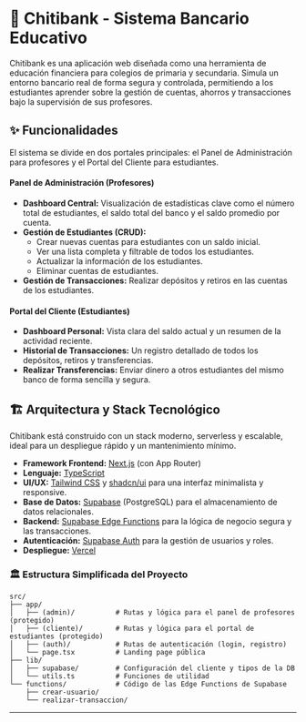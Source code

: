 # 🏦 Chitibank - Sistema Bancario Educativo

Chitibank es una aplicación web diseñada como una herramienta de educación financiera para colegios de primaria y secundaria. Simula un entorno bancario real de forma segura y controlada, permitiendo a los estudiantes aprender sobre la gestión de cuentas, ahorros y transacciones bajo la supervisión de sus profesores.

## ✨ Funcionalidades

El sistema se divide en dos portales principales: el Panel de Administración para profesores y el Portal del Cliente para estudiantes.

#### Panel de Administración (Profesores)
*   **Dashboard Central:** Visualización de estadísticas clave como el número total de estudiantes, el saldo total del banco y el saldo promedio por cuenta.
*   **Gestión de Estudiantes (CRUD):**
    *   Crear nuevas cuentas para estudiantes con un saldo inicial.
    *   Ver una lista completa y filtrable de todos los estudiantes.
    *   Actualizar la información de los estudiantes.
    *   Eliminar cuentas de estudiantes.
*   **Gestión de Transacciones:** Realizar depósitos y retiros en las cuentas de los estudiantes.

#### Portal del Cliente (Estudiantes)
*   **Dashboard Personal:** Vista clara del saldo actual y un resumen de la actividad reciente.
*   **Historial de Transacciones:** Un registro detallado de todos los depósitos, retiros y transferencias.
*   **Realizar Transferencias:** Enviar dinero a otros estudiantes del mismo banco de forma sencilla y segura.

## 🏗️ Arquitectura y Stack Tecnológico

Chitibank está construido con un stack moderno, serverless y escalable, ideal para un despliegue rápido y un mantenimiento mínimo.

*   **Framework Frontend:** [Next.js](https://nextjs.org/) (con App Router)
*   **Lenguaje:** [TypeScript](https://www.typescriptlang.org/)
*   **UI/UX:** [Tailwind CSS](https://tailwindcss.com/) y [shadcn/ui](https://ui.shadcn.com/) para una interfaz minimalista y responsive.
*   **Base de Datos:** [Supabase](https://supabase.com/) (PostgreSQL) para el almacenamiento de datos relacionales.
*   **Backend:** [Supabase Edge Functions](https://supabase.com/docs/functions) para la lógica de negocio segura y las transacciones.
*   **Autenticación:** [Supabase Auth](https://supabase.com/docs/guides/auth) para la gestión de usuarios y roles.
*   **Despliegue:** [Vercel](https://vercel.com/)

### 🏛️ Estructura Simplificada del Proyecto
```
src/
├── app/
│   ├── (admin)/          # Rutas y lógica para el panel de profesores (protegido)
│   ├── (cliente)/        # Rutas y lógica para el portal de estudiantes (protegido)
│   ├── (auth)/           # Rutas de autenticación (login, registro)
│   └── page.tsx          # Landing page pública
├── lib/
│   ├── supabase/         # Configuración del cliente y tipos de la DB
│   └── utils.ts          # Funciones de utilidad
└── functions/            # Código de las Edge Functions de Supabase
    ├── crear-usuario/
    └── realizar-transaccion/
```

---
